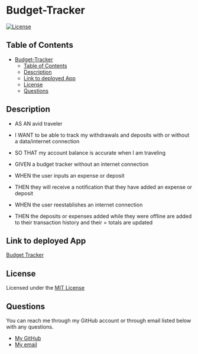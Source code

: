 # Budget-Tracker

[![License](https://img.shields.io/badge/License-MIT-brightgreen)](https://opensource.org/licenses/MIT)

## Table of Contents

- [Budget-Tracker](#budget-tracker)
  - [Table of Contents](#table-of-contents)
  - [Description <a id = "description-"></a>](#description-)
  - [Link to deployed App <a id = "Link-">](#link-to-deployed-app-a-id--link-)
  - [License <a id = "license-"></a>](#license-)
  - [Questions <a id = "questions-"></a>](#questions-)

## Description <a id = "description-"></a>

- AS AN avid traveler
- I WANT to be able to track my withdrawals and deposits with or without a data/internet connection
- SO THAT my account balance is accurate when I am traveling

- GIVEN a budget tracker without an internet connection
- WHEN the user inputs an expense or deposit
- THEN they will receive a notification that they have added an expense or deposit
- WHEN the user reestablishes an internet connection
- THEN the deposits or expenses added while they were offline are added to their transaction history and their = totals are updated

## Link to deployed App <a id = "Link-">

[Budget Tracker](https://infinite-shelf-94097.herokuapp.com/)

## License <a id = "license-"></a>

Licensed under the [MIT License](./License.txt)

## Questions <a id = "questions-"></a>

You can reach me through my GitHub account or through email listed below with any questions.

- [My GitHub](https://github.com/tddstuke)
- [My email](mailto:tddstuke@gmail.com)

